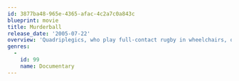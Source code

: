 ```yaml
---
id: 3877ba48-965e-4365-afac-4c2a7c0a843c
blueprint: movie
title: Murderball
release_date: '2005-07-22'
overview: 'Quadriplegics, who play full-contact rugby in wheelchairs, overcome unimaginable obstacles to compete in the Paralympic Games in Athens, Greece.'
genres:
  -
    id: 99
    name: Documentary
---
```

